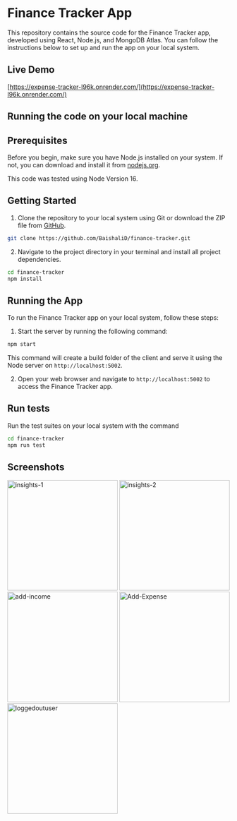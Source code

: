 # Finance Tracker App

This repository contains the source code for the Finance Tracker app, developed using React, Node.js, and MongoDB Atlas. You can follow the instructions below to set up and run the app on your local system.

## Live Demo

[https://expense-tracker-l96k.onrender.com/](https://expense-tracker-l96k.onrender.com/)

## Running the code on your local machine

## Prerequisites

Before you begin, make sure you have Node.js installed on your system. If not, you can download and install it from [nodejs.org](https://nodejs.org/).

This code was tested using Node Version 16.

## Getting Started

1. Clone the repository to your local system using Git or download the ZIP file from [GitHub](https://github.com/BaishaliD/finance-tracker).

```bash
git clone https://github.com/BaishaliD/finance-tracker.git
```

2. Navigate to the project directory in your terminal and install all project dependencies.

```bash
cd finance-tracker
npm install
```

## Running the App

To run the Finance Tracker app on your local system, follow these steps:

1. Start the server by running the following command:

```bash
npm start
```

This command will create a build folder of the client and serve it using the Node server on `http://localhost:5002`.

2. Open your web browser and navigate to `http://localhost:5002` to access the Finance Tracker app.

## Run tests

Run the test suites on your local system with the command

```bash
cd finance-tracker
npm run test
```

## Screenshots

<img width="250" alt="insights-1" src="https://github.com/BaishaliD/finance-tracker/assets/57707066/26ffa7fd-8cd8-40b9-9144-e4ab9cae2bdd">
<img width="250" alt="insights-2" src="https://github.com/BaishaliD/finance-tracker/assets/57707066/56ff9f8a-b9b0-4a49-8272-02726d7e59fd">
<img width="250" alt="add-income" src="https://github.com/BaishaliD/finance-tracker/assets/57707066/48945a40-f48b-4c8e-88cd-5a8e3601ddc8">
<img width="250" alt="Add-Expense" src="https://github.com/BaishaliD/finance-tracker/assets/57707066/76b9dfd8-1d73-4514-a58d-6182255f85c0">
<img width="250" alt="loggedoutuser" src="https://github.com/BaishaliD/finance-tracker/assets/57707066/e5e604b2-9c44-4a8d-a3d4-4b53cbb581b0">
